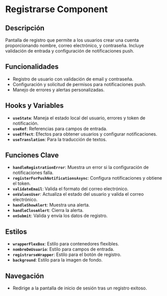 # Registrarse Component

## Descripción

Pantalla de registro que permite a los usuarios crear una cuenta proporcionando nombre, correo electrónico, y contraseña. Incluye validación de entrada y configuración de notificaciones push.

## Funcionalidades

- Registro de usuario con validación de email y contraseña.
- Configuración y solicitud de permisos para notificaciones push.
- Manejo de errores y alertas personalizadas.

## Hooks y Variables

- **`useState`**: Maneja el estado local del usuario, errores y token de notificación.
- **`useRef`**: Referencias para campos de entrada.
- **`useEffect`**: Efectos para obtener usuarios y configurar notificaciones.
- **`useTranslation`**: Para la traducción de textos.

## Funciones Clave

- **`handleRegistrationError`**: Muestra un error si la configuración de notificaciones falla.
- **`registerForPushNotificationsAsync`**: Configura notificaciones y obtiene el token.
- **`validateEmail`**: Valida el formato del correo electrónico.
- **`onValuesUser`**: Actualiza el estado del usuario y valida el correo electrónico.
- **`handleShowAlert`**: Muestra una alerta.
- **`handleCloseAlert`**: Cierra la alerta.
- **`onSubmit`**: Valida y envía los datos de registro.

## Estilos

- **`wrapperFlexBox`**: Estilo para contenedores flexibles.
- **`nombreDeUsuario`**: Estilo para campos de entrada.
- **`registrarseWrapper`**: Estilo para el botón de registro.
- **`background`**: Estilo para la imagen de fondo.

## Navegación

- Redirige a la pantalla de inicio de sesión tras un registro exitoso.
